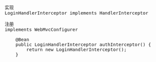 <span  style="font-family: Simsun,serif; font-size: 17px; ">

~~~
实现
LoginHandlerInterceptor implements HandlerInterceptor 

注册 
implements WebMvcConfigurer

    @Bean
    public LoginHandlerInterceptor authInterceptor() {
        return new LoginHandlerInterceptor();
    }

~~~

</span>